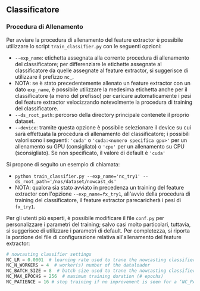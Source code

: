 ## Classificatore


### Procedura di Allenamento

Per avviare la procedura di allenamento del feature extractor è possibile utilizzare lo script `train_classifier.py` con le seguenti opzioni:

- `--exp_name`: etichetta assegnata alla corrente procedura di allenamento del classificatore;  per differenziare le etichette assegnate al classificatore da quelle assegnate al feature extractor, si suggerisce di utilizzare il prefizzo `nc_`. 
- NOTA: se è stato precedentemente allenato un feature extractor con un dato `exp_name`, è possibile utilizzare la medesima etichetta anche per il classificatore (a meno del prefisso) per caricare automaticamente i pesi del feature extractor velocizzando notevolmente la procedura di training del classificatore.
- `--ds_root_path`: percorso della directory principale contenete il proprio dataset.
- `--device`: tramite questa opzione è possibile selezionare il device su cui sarà effettuata la procedura di allenamento del classificatore; i possibili valori sono i seguenti: `'cuda'` o `'cuda:<numero specifica gpu>'` per un allenamento su GPU (consigliato) o `'cpu'` per un allenamento su CPU (sconsigliato). Se non specificato, il valore di default è `'cuda'`

Si propone di seguito un esempio di chiamata:

- `python train_classifier.py --exp_name='nc_try1' --ds_root_path='/nas/dataset/nowcast_ds'`
- NOTA: qualora sia stato avviato in precedenza un training del feature extractor con l'opzione `--exp_name=fx_try1`, all'avvio della procedura di training del classificatore, il feature extractor parecaricherà i pesi di `fx_try1`.



Per gli utenti più esperti, è possibile modificare il file `conf.py` per personalizzare i parametri del training; salvo casi molto particolari, tuttavia, si suggerisce di utilizzare i parametri di default. Per completezza, si riporta la porzione del file di configurazione relativa all'allenamento del feature extractor:


```python
# nowcasting classifier settings
NC_LR = 0.0001  # learning rate used to trane the nowcasting classifier
NC_N_WORKERS = 4  # worker(s) number of the dataloader
NC_BATCH_SIZE = 8  # batch size used to trane the nowcasting classifier
NC_MAX_EPOCHS = 256  # maximum training duration (# epochs)
NC_PATIENCE = 16 # stop training if no improvement is seen for a ‘NC_PATIENCE’ number of epochs
```